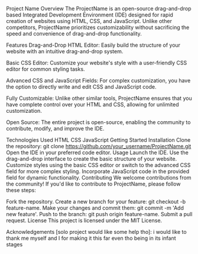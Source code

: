 Project Name
Overview
The ProjectName is an open-source drag-and-drop based Integrated Development Environment (IDE) designed for rapid creation of websites using HTML, CSS, and JavaScript. Unlike other competitors, ProjectName prioritizes customizability without sacrificing the speed and convenience of drag-and-drop functionality.

Features
Drag-and-Drop HTML Editor: Easily build the structure of your website with an intuitive drag-and-drop system.

Basic CSS Editor: Customize your website's style with a user-friendly CSS editor for common styling tasks.

Advanced CSS and JavaScript Fields: For complex customization, you have the option to directly write and edit CSS and JavaScript code.

Fully Customizable: Unlike other similar tools, ProjectName ensures that you have complete control over your HTML and CSS, allowing for unlimited customization.

Open Source: The entire project is open-source, enabling the community to contribute, modify, and improve the IDE.

Technologies Used
HTML
CSS
JavaScript
Getting Started
Installation
Clone the repository: git clone https://github.com/your_username/ProjectName.git
Open the IDE in your preferred code editor.
Usage
Launch the IDE.
Use the drag-and-drop interface to create the basic structure of your website.
Customize styles using the basic CSS editor or switch to the advanced CSS field for more complex styling.
Incorporate JavaScript code in the provided field for dynamic functionality.
Contributing
We welcome contributions from the community! If you'd like to contribute to ProjectName, please follow these steps:

Fork the repository.
Create a new branch for your feature: git checkout -b feature-name.
Make your changes and commit them: git commit -m 'Add new feature'.
Push to the branch: git push origin feature-name.
Submit a pull request.
License
This project is licensed under the MIT License.

Acknowledgements
[solo project would like some help tho]: i would like to thank me myself and I for making it this far even tho being in its infant stages
